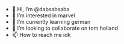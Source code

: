 - 👋 Hi, I’m @dabsabsaba
- 👀 I’m interested in marvel
- 🌱 I’m currently learning german
- 💞️ I’m looking to collaborate on tom holland
- 📫 How to reach me idk

<!---
dabsabsaba/dabsabsaba is a ✨ special ✨ repository because its `README.md` (this file) appears on your GitHub profile.
You can click the Preview link to take a look at your changes.
--->
